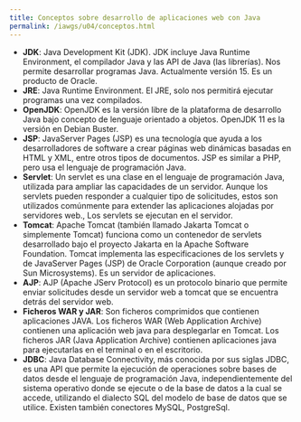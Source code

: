 ```yaml
---
title: Conceptos sobre desarrollo de aplicaciones web con Java
permalink: /iawgs/u04/conceptos.html
---
```


* **JDK**: Java Development Kit (JDK).  JDK incluye Java Runtime Environment, el compilador Java y las API de Java (las librerías). Nos permite desarrollar programas Java. Actualmente versión 15. Es un producto de Oracle.
* **JRE**: Java Runtime Environment. El JRE, solo nos permitirá ejecutar programas una vez compilados. 
* **OpenJDK**: OpenJDK es la versión libre de la plataforma de desarrollo Java bajo concepto de lenguaje orientado a objetos. OpenJDK 11 es la versión en Debian Buster.
* **JSP**: JavaServer Pages (JSP) es una tecnología que ayuda a los desarrolladores de software a crear páginas web dinámicas basadas en HTML y XML, entre otros tipos de documentos. JSP es similar a PHP, pero usa el lenguaje de programación Java. 
* **Servlet**: Un servlet es una clase en el lenguaje de programación Java, utilizada para ampliar las capacidades de un servidor. Aunque los servlets pueden responder a cualquier tipo de solicitudes, estos son utilizados comúnmente para extender las aplicaciones alojadas por servidores web., Los servlets se ejecutan en el servidor.
* **Tomcat**: Apache Tomcat (también llamado Jakarta Tomcat o simplemente Tomcat) funciona como un contenedor de servlets desarrollado bajo el proyecto Jakarta en la Apache Software Foundation. Tomcat implementa las especificaciones de los servlets y de JavaServer Pages (JSP) de Oracle Corporation (aunque creado por Sun Microsystems). Es un servidor de aplicaciones.
* **AJP**: AJP (Apache JServ Protocol) es un protocolo binario que permite enviar solicitudes desde un servidor web a tomcat que se encuentra detrás del servidor web.
* **Ficheros WAR y JAR**: Son ficheros comprimidos que contienen aplicaciones JAVA. Los ficheros WAR (Web Application Archive) contienen una aplicación web java para desplegarlar en Tomcat. Los ficheros JAR (Java Application Archive) contienen aplicaciones java para ejecutarlas en el terminal o en el escritorio.
* **JDBC**: Java Database Connectivity, más conocida por sus siglas JDBC,​ es una API que permite la ejecución de operaciones sobre bases de datos desde el lenguaje de programación Java, independientemente del sistema operativo donde se ejecute o de la base de datos a la cual se accede, utilizando el dialecto SQL del modelo de base de datos que se utilice. Existen también conectores MySQL, PostgreSql.
